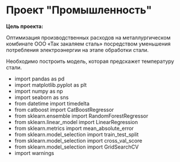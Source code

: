 # Проект "Промышленность"

**Цель проекта:**

Оптимизация производственных расходов на металлургическом комбинате ООО «Так закаляем сталь» посредством уменьшения потребления электроэнергии на этапе обработки стали. 

Необходимо построить модель, которая предскажет температуру стали.

- import pandas as pd
- import matplotlib.pyplot as plt
- import numpy as np
- import seaborn as sns
- from datetime import timedelta
- from catboost import CatBoostRegressor
- from sklearn.ensemble import RandomForestRegressor
- from sklearn.linear_model import LinearRegression
- from sklearn.metrics import mean_absolute_error
- from sklearn.model_selection import train_test_split
- from sklearn.model_selection import cross_val_score
- from sklearn.model_selection import GridSearchCV
- import warnings
